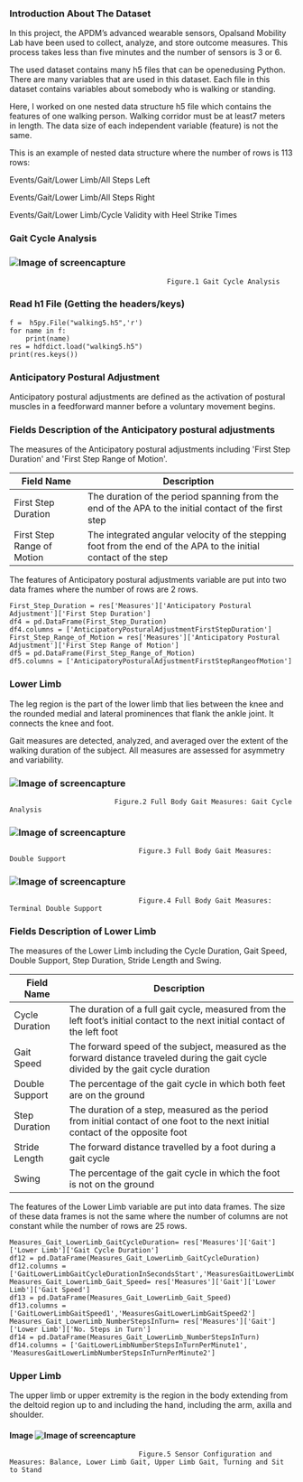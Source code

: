 
### Introduction About The Dataset 


In this project, the APDM’s advanced wearable sensors, Opalsand Mobility Lab have been used to collect, analyze, and store outcome measures. This process takes less than five minutes and the number of sensors is 3 or 6.

The used dataset contains many h5 files that can be openedusing Python. There are many variables that are used in this dataset.  Each file in this dataset contains variables about somebody who is walking or standing.

Here, I worked on one nested data structure h5 file which contains the features of one walking person. Walking corridor must be at least7 meters in length. The data size of each independent variable (feature) is not the same. 

This is an example of nested data structure where the number of rows is 113 rows: 

Events/Gait/Lower Limb/All Steps Left 

Events/Gait/Lower Limb/All Steps Right 
 
Events/Gait/Lower Limb/Cycle Validity with Heel Strike Times  


### Gait Cycle Analysis 

###                           ![Image of screencapture](images/CycleAnalysis.jpg)

                                           Figure.1 Gait Cycle Analysis


### Read h1 File (Getting the headers/keys)

```
f =  h5py.File("walking5.h5",'r')
for name in f:
    print(name)
res = hdfdict.load("walking5.h5")
print(res.keys())

```

### Anticipatory Postural Adjustment 

Anticipatory postural adjustments are defined as the activation of postural muscles in a feedforward manner before a voluntary movement begins.

### Fields Description of the Anticipatory postural adjustments

The measures of the Anticipatory postural adjustments including 'First Step Duration' and 'First Step Range of Motion'.

|    Field Name  | Description |
| ------------- | --------------------- |
| First Step Duration |The duration of the period spanning from the end of the APA to the initial contact of the ﬁrst step|
|First Step Range of Motion | The integrated angular velocity of the stepping foot from the end of the APA to the initial contact of the step 

The features of Anticipatory postural adjustments variable are put into two data frames where the number of rows are 2 rows. 

```
First_Step_Duration = res['Measures']['Anticipatory Postural Adjustment']['First Step Duration']
df4 = pd.DataFrame(First_Step_Duration)
df4.columns = ['AnticipatoryPosturalAdjustmentFirstStepDuration']
First_Step_Range_of_Motion = res['Measures']['Anticipatory Postural Adjustment']['First Step Range of Motion'] 
df5 = pd.DataFrame(First_Step_Range_of_Motion)
df5.columns = ['AnticipatoryPosturalAdjustmentFirstStepRangeofMotion']

```

### Lower Limb

The leg region is the part of the lower limb that lies between the knee and the rounded medial and lateral prominences 
that flank the ankle joint. It connects the knee and foot.

Gait measures are detected, analyzed, and averaged over the extent of the walking duration of the subject. All measures are assessed for asymmetry and variability.


###                          ![Image of screencapture](images/GaitCycleDuration.jpg)
                              Figure.2 Full Body Gait Measures: Gait Cycle Analysis

###                          ![Image of screencapture](images/DoubleSupport.jpg)
                                    Figure.3 Full Body Gait Measures: Double Support 

###                          ![Image of screencapture](images/TeminalDoubleSupport.jpg)
                                    Figure.4 Full Body Gait Measures: Terminal Double Support 

### Fields Description of Lower Limb 

The measures of the Lower Limb including the Cycle Duration, Gait Speed, Double Support, Step Duration, Stride Length and Swing.  

|    Field Name  | Description |
| ------------- | --------------------- |
| Cycle Duration  |The duration of a full gait cycle, measured from the left foot’s initial contact to the next initial contact of the left foot|
|Gait Speed | The forward speed of the subject, measured as the forward distance traveled during the gait cycle divided by the gait cycle duration
|Double Support | The percentage of the gait cycle in which both feet are on the ground
|Step Duration| The duration of a step, measured as the period from initial contact of one foot to the next initial contact of the opposite foot
|Stride Length| The forward distance travelled by a foot during a gait cycle
|Swing| The percentage of the gait cycle in which the foot is not on the ground

The features of the Lower Limb variable are put into data frames. The size of these data frames is not the same where the number of columns are not constant while the number of rows are 25 rows. 

```
Measures_Gait_LowerLimb_GaitCycleDuration= res['Measures']['Gait']['Lower Limb']['Gait Cycle Duration']
df12 = pd.DataFrame(Measures_Gait_LowerLimb_GaitCycleDuration)
df12.columns = ['GaitLowerLimbGaitCycleDurationInSecondsStart','MeasuresGaitLowerLimbGaitCycleDurationInSecondsEnd']
Measures_Gait_LowerLimb_Gait_Speed= res['Measures']['Gait']['Lower Limb']['Gait Speed']
df13 = pd.DataFrame(Measures_Gait_LowerLimb_Gait_Speed)
df13.columns = ['GaitLowerLimbGaitSpeed1','MeasuresGaitLowerLimbGaitSpeed2']
Measures_Gait_LowerLimb_NumberStepsInTurn= res['Measures']['Gait']['Lower Limb']['No. Steps in Turn']
df14 = pd.DataFrame(Measures_Gait_LowerLimb_NumberStepsInTurn)
df14.columns = ['GaitLowerLimbNumberStepsInTurnPerMinute1', 'MeasuresGaitLowerLimbNumberStepsInTurnPerMinute2']
```
### Upper Limb

The upper limb or upper extremity is the region in the body extending from the deltoid region up to and including the hand, including the arm, axilla and shoulder.

#### Image                                                           ![Image of screencapture](images/Upperlimb.jpg)
                                    Figure.5 Sensor Configuration and Measures: Balance, Lower Limb Gait, Upper Limb Gait, Turning and Sit to Stand  


